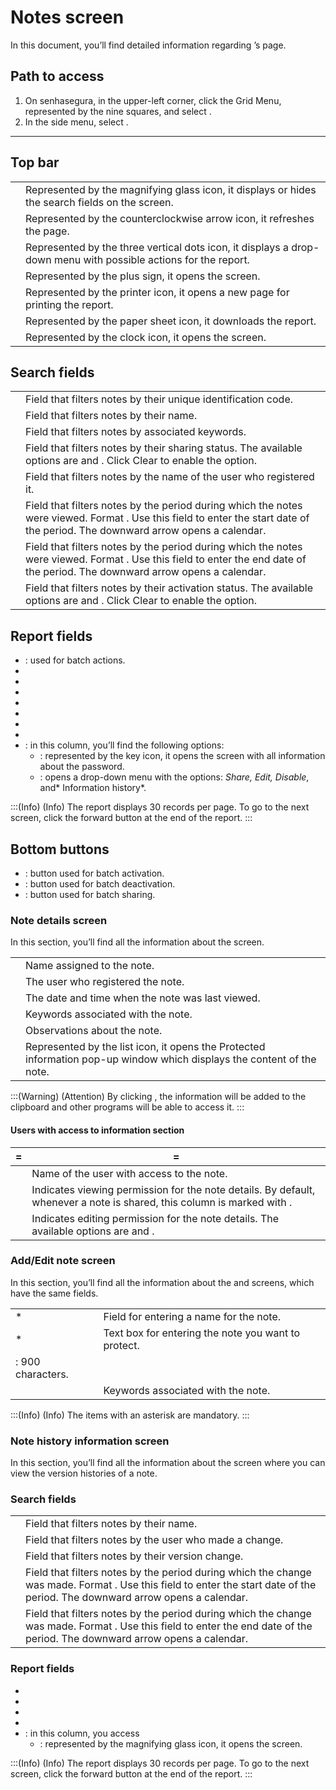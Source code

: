 # Notes screen 

In this document, you’ll find detailed information regarding ’s  page.

## Path to access

1. On senhasegura, in the upper-left corner, click the Grid Menu, represented by the nine squares, and select .
2. In the side menu, select .

***

## Top bar

| | |
|------|------|
| | Represented by the magnifying glass icon, it displays or hides the search fields on the screen.|
| | Represented by the counterclockwise arrow icon, it refreshes the page.|
| | Represented by the three vertical dots icon, it displays a drop-down menu with possible actions for the report. |
| | Represented by the plus sign, it opens the  screen.|
| | Represented by the printer icon, it opens a new page for printing the report.|
| | Represented by the paper sheet icon, it downloads the report.|
|  | Represented by the clock icon, it opens the  screen.|

## Search fields
| | |
|----|----|
| | Field that filters notes by their unique identification code.|
| | Field that filters notes by their name.|
| | Field that filters notes by associated keywords.|
| | Field that filters notes by their sharing status. The available options are  and . Click Clear to enable the  option.|
| | Field that filters notes by the name of the user who registered it.|
| | Field that filters notes by the period during which the notes were viewed. Format . Use this field to enter the start date of the period. The downward arrow opens a calendar. |
|    | Field that filters notes by the period during which the notes were viewed. Format . Use this field to enter the end date of the period. The downward arrow opens a calendar.|
|  | Field that filters notes by their activation status. The available options are  and . Click Clear to enable the  option.|

## Report fields

- : used for batch actions.
- 
- 
- 
- 
- 
- 
- 
- : in this column, you’ll find the following options:
  - : represented by the key icon, it opens the  screen with all information about the password.
  - : opens a drop-down menu with the options: *Share, Edit, Disable*, and* Information history*.

:::(Info) (Info)
The report displays 30 records per page. To go to the next screen, click the forward button at the end of the report.
:::



## Bottom buttons

- : button used for batch activation.
- : button used for batch deactivation.
- : button used for batch sharing.


### Note details screen  
In this section, you’ll find all the information about the  screen.

| | |
|-----|------|
| | Name assigned to the note.|
| | The user who registered the note.|
| | The date and time when the note was last viewed.|
| | Keywords associated with the note.|
| | Observations about the note.|
| | Represented by the list icon, it opens the Protected information pop-up window which displays the content of the note.|

:::(Warning) (Attention)
By clicking , the information will be added to the clipboard and other programs will be able to access it.
:::

#### Users with access to information section

| =| =|
|-----|-----|
| | Name of the  user with access to the note.|
| | Indicates viewing permission for the note details. By default, whenever a note is shared, this column is marked with .|
| | Indicates editing permission for the note details. The available options are  and .|

### Add/Edit note screen
In this section, you’ll find all the information about the  and  screens, which have the same fields.

| | |
|----|-----|
| *| Field for entering a name for the note.|
| *| Text box for entering the note you want to protect. 
: 900 characters.|
| | Keywords associated with the note.|

:::(Info) (Info)
The items with an asterisk are mandatory.
:::

### Note history information screen

In this section, you’ll find all the information about the screen where you can view the version histories of a note.

### Search fields


| | |
|-----|----|
| | Field that filters notes by their name.|
| | Field that filters notes by the user who made a change.|
| | Field that filters notes by their version change.|
|  | Field that filters notes by the period during which the change was made. Format . Use this field to enter the start date of the period. The downward arrow opens a calendar. |
| | Field that filters notes by the period during which the change was made. Format . Use this field to enter the end date of the period. The downward arrow opens a calendar.|

### Report fields

- 
- 
- 
- 
- : in this column, you access
  - : represented by the magnifying glass icon, it opens the  screen.

:::(Info) (Info)
The report displays 30 records per page. To go to the next screen, click the forward button at the end of the report.
:::